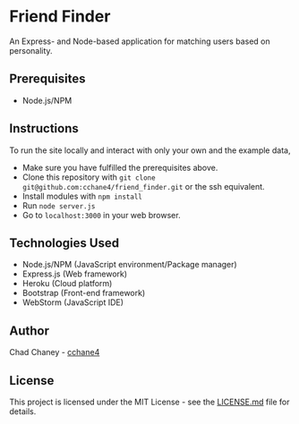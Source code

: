 
# Friend Finder
An Express- and Node-based application for matching users based on personality.


## Prerequisites
- Node.js/NPM

## Instructions
To run the site locally and interact with only your own and the example data,
 - Make sure you have fulfilled the prerequisites above.
 - Clone this repository with `git clone git@github.com:cchane4/friend_finder.git` or the ssh equivalent.
 - Install modules with `npm install`
 - Run `node server.js`
 - Go to `localhost:3000` in your web browser.

## Technologies Used
- Node.js/NPM (JavaScript environment/Package manager)
- Express.js (Web framework)
- Heroku (Cloud platform)
- Bootstrap (Front-end framework)
- WebStorm (JavaScript IDE)

## Author
Chad Chaney - [cchane4](http://github.com/cchane4)

## License
This project is licensed under the MIT License - see the [LICENSE.md](LICENSE) file for details.
